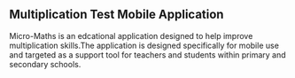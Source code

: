 ## Multiplication Test Mobile Application

Micro-Maths is an edcational application designed to help improve multiplication skills.The application is designed specifically for mobile use and targeted as a support tool for teachers and students within primary and secondary schools.


